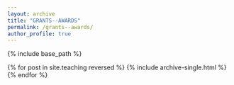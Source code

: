 ```yaml
---
layout: archive
title: "GRANTS--AWARDS"
permalink: /grants--awards/
author_profile: true
---
```


{% include base_path %}

{% for post in site.teaching reversed %}
  {% include archive-single.html %}
{% endfor %}
